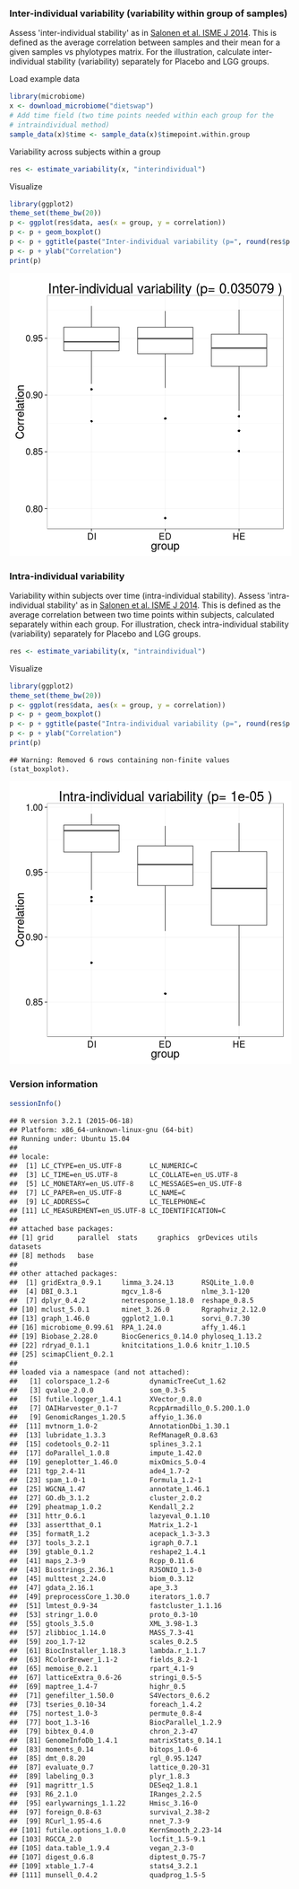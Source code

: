 ### Inter-individual variability (variability within group of samples)

Assess 'inter-individual stability' as in [Salonen et al. ISME J 2014](http://www.nature.com/ismej/journal/v8/n11/full/ismej201463a.html). This is defined as the average correlation between samples and their mean for a given samples vs phylotypes matrix. For the illustration, calculate inter-individual stability (variability) separately for Placebo and LGG groups.

Load example data


```r
library(microbiome)
x <- download_microbiome("dietswap")
# Add time field (two time points needed within each group for the 
# intraindividual method)
sample_data(x)$time <- sample_data(x)$timepoint.within.group
```


Variability across subjects within a group


```r
res <- estimate_variability(x, "interindividual")
```


Visualize


```r
library(ggplot2)
theme_set(theme_bw(20))
p <- ggplot(res$data, aes(x = group, y = correlation))
p <- p + geom_boxplot()
p <- p + ggtitle(paste("Inter-individual variability (p=", round(res$p.value, 6), ")"))
p <- p + ylab("Correlation")
print(p)
```

![plot of chunk variability-example2d](figure/variability-example2d-1.png) 


### Intra-individual variability

Variability within subjects over time (intra-individual stability). Assess 'intra-individual stability' as in [Salonen et al. ISME J 2014](http://www.nature.com/ismej/journal/v8/n11/full/ismej201463a.html). This is defined as the average correlation between two time points within subjects, calculated separately within each group. For illustration, check intra-individual stability (variability) separately for Placebo and LGG groups.


```r
res <- estimate_variability(x, "intraindividual")
```


Visualize


```r
library(ggplot2)
theme_set(theme_bw(20))
p <- ggplot(res$data, aes(x = group, y = correlation))
p <- p + geom_boxplot()
p <- p + ggtitle(paste("Intra-individual variability (p=", round(res$p.value, 6), ")"))
p <- p + ylab("Correlation")
print(p)
```

```
## Warning: Removed 6 rows containing non-finite values (stat_boxplot).
```

![plot of chunk variability-intra](figure/variability-intra-1.png) 


### Version information


```r
sessionInfo()
```

```
## R version 3.2.1 (2015-06-18)
## Platform: x86_64-unknown-linux-gnu (64-bit)
## Running under: Ubuntu 15.04
## 
## locale:
##  [1] LC_CTYPE=en_US.UTF-8       LC_NUMERIC=C              
##  [3] LC_TIME=en_US.UTF-8        LC_COLLATE=en_US.UTF-8    
##  [5] LC_MONETARY=en_US.UTF-8    LC_MESSAGES=en_US.UTF-8   
##  [7] LC_PAPER=en_US.UTF-8       LC_NAME=C                 
##  [9] LC_ADDRESS=C               LC_TELEPHONE=C            
## [11] LC_MEASUREMENT=en_US.UTF-8 LC_IDENTIFICATION=C       
## 
## attached base packages:
## [1] grid      parallel  stats     graphics  grDevices utils     datasets 
## [8] methods   base     
## 
## other attached packages:
##  [1] gridExtra_0.9.1     limma_3.24.13       RSQLite_1.0.0      
##  [4] DBI_0.3.1           mgcv_1.8-6          nlme_3.1-120       
##  [7] dplyr_0.4.2         netresponse_1.18.0  reshape_0.8.5      
## [10] mclust_5.0.1        minet_3.26.0        Rgraphviz_2.12.0   
## [13] graph_1.46.0        ggplot2_1.0.1       sorvi_0.7.30       
## [16] microbiome_0.99.61  RPA_1.24.0          affy_1.46.1        
## [19] Biobase_2.28.0      BiocGenerics_0.14.0 phyloseq_1.13.2    
## [22] rdryad_0.1.1        knitcitations_1.0.6 knitr_1.10.5       
## [25] scimapClient_0.2.1 
## 
## loaded via a namespace (and not attached):
##   [1] colorspace_1.2-6          dynamicTreeCut_1.62      
##   [3] qvalue_2.0.0              som_0.3-5                
##   [5] futile.logger_1.4.1       XVector_0.8.0            
##   [7] OAIHarvester_0.1-7        RcppArmadillo_0.5.200.1.0
##   [9] GenomicRanges_1.20.5      affyio_1.36.0            
##  [11] mvtnorm_1.0-2             AnnotationDbi_1.30.1     
##  [13] lubridate_1.3.3           RefManageR_0.8.63        
##  [15] codetools_0.2-11          splines_3.2.1            
##  [17] doParallel_1.0.8          impute_1.42.0            
##  [19] geneplotter_1.46.0        mixOmics_5.0-4           
##  [21] tgp_2.4-11                ade4_1.7-2               
##  [23] spam_1.0-1                Formula_1.2-1            
##  [25] WGCNA_1.47                annotate_1.46.1          
##  [27] GO.db_3.1.2               cluster_2.0.2            
##  [29] pheatmap_1.0.2            Kendall_2.2              
##  [31] httr_0.6.1                lazyeval_0.1.10          
##  [33] assertthat_0.1            Matrix_1.2-1             
##  [35] formatR_1.2               acepack_1.3-3.3          
##  [37] tools_3.2.1               igraph_0.7.1             
##  [39] gtable_0.1.2              reshape2_1.4.1           
##  [41] maps_2.3-9                Rcpp_0.11.6              
##  [43] Biostrings_2.36.1         RJSONIO_1.3-0            
##  [45] multtest_2.24.0           biom_0.3.12              
##  [47] gdata_2.16.1              ape_3.3                  
##  [49] preprocessCore_1.30.0     iterators_1.0.7          
##  [51] lmtest_0.9-34             fastcluster_1.1.16       
##  [53] stringr_1.0.0             proto_0.3-10             
##  [55] gtools_3.5.0              XML_3.98-1.3             
##  [57] zlibbioc_1.14.0           MASS_7.3-41              
##  [59] zoo_1.7-12                scales_0.2.5             
##  [61] BiocInstaller_1.18.3      lambda.r_1.1.7           
##  [63] RColorBrewer_1.1-2        fields_8.2-1             
##  [65] memoise_0.2.1             rpart_4.1-9              
##  [67] latticeExtra_0.6-26       stringi_0.5-5            
##  [69] maptree_1.4-7             highr_0.5                
##  [71] genefilter_1.50.0         S4Vectors_0.6.2          
##  [73] tseries_0.10-34           foreach_1.4.2            
##  [75] nortest_1.0-3             permute_0.8-4            
##  [77] boot_1.3-16               BiocParallel_1.2.9       
##  [79] bibtex_0.4.0              chron_2.3-47             
##  [81] GenomeInfoDb_1.4.1        matrixStats_0.14.1       
##  [83] moments_0.14              bitops_1.0-6             
##  [85] dmt_0.8.20                rgl_0.95.1247            
##  [87] evaluate_0.7              lattice_0.20-31          
##  [89] labeling_0.3              plyr_1.8.3               
##  [91] magrittr_1.5              DESeq2_1.8.1             
##  [93] R6_2.1.0                  IRanges_2.2.5            
##  [95] earlywarnings_1.1.22      Hmisc_3.16-0             
##  [97] foreign_0.8-63            survival_2.38-2          
##  [99] RCurl_1.95-4.6            nnet_7.3-9               
## [101] futile.options_1.0.0      KernSmooth_2.23-14       
## [103] RGCCA_2.0                 locfit_1.5-9.1           
## [105] data.table_1.9.4          vegan_2.3-0              
## [107] digest_0.6.8              diptest_0.75-7           
## [109] xtable_1.7-4              stats4_3.2.1             
## [111] munsell_0.4.2             quadprog_1.5-5
```

